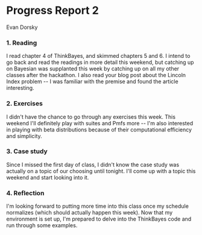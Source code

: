 # Progress Report 2
Evan Dorsky

### 1. Reading

I read chapter 4 of ThinkBayes, and skimmed chapters 5 and 6. I intend to go back and read the readings in more detail this weekend, but catching up on Bayesian was supplanted this week by catching up on all my other classes after the hackathon. I also read your blog post about the Lincoln Index problem -- I was familiar with the premise and found the article interesting.

### 2. Exercises
I didn't have the chance to go through any exercises this week. This weekend I'll definitely play with suites and Pmfs more -- I'm also interested in playing with beta distributions because of their computational efficiency and simplicity.

### 3. Case study

Since I missed the first day of class, I didn't know the case study was actually on a topic of our choosing until tonight. I'll come up with a topic this weekend and start looking into it.

### 4. Reflection

I'm looking forward to putting more time into this class once my schedule normalizes (which should actually happen this week). Now that my environment is set up, I'm prepared to delve into the ThinkBayes code and run through some examples.